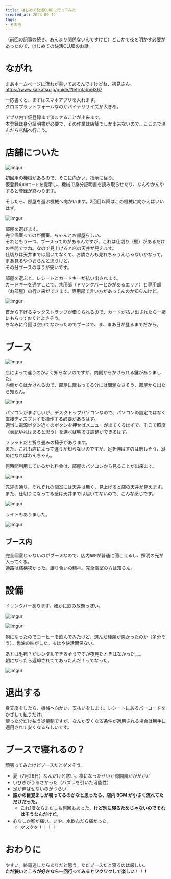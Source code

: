 ```yaml
---
title: はじめて快活CLUBに行ってみた
created_at: 2024-09-12
tags:
- その他
---
```

（前回の記事の続き、あんまり関係ないんですけど）どこかで夜を明かす必要があったので、はじめての快活CLUBのお話。

# ながれ
まあホームページに流れが書いてあるんですけどね、初見さん。  
https://www.kaikatsu.jp/guide/?letrotab=6367

一応書くと、まずはスマホアプリを入れます。  
クロスプラットフォームなのかバイナリサイズが大きめ。

アプリ内で仮登録まで済ませることが出来ます。  
本登録は身分証明書が必要で、その作業は店舗でしか出来ないので、ここまで済んだら店舗へ行こう。

# 店舗についた

![Imgur](https://i.imgur.com/MjMoWLW.png)

初回用の機械があるので、そこに向かい、指示に従う。  
仮登録の`QRコード`を提示し、機械で身分証明書を読み取らせたり、なんやかんやすると登録が終わります。

そしたら、部屋を選ぶ機械へ向かいます。2回目以降はこの機械に向かえばいいはず。  

![Imgur](https://i.imgur.com/lVHoHjw.png)

部屋を選びます。  
完全個室ってのが個室、ちゃんとお部屋らしい。  
それともう一つ、ブースってのがあるんですが、これは仕切り（壁）があるだけの空間ですね。なので見上げると店の天井が見えます。  
仕切りは天井までは届いてなくて、お隣さんも見れちゃうんじゃないかなって。まあ見るやつおらんと思うけど。  
その分ブースのほうが安いです。

部屋を選ぶと、レシートとカードキーが払い出されます。  
カードキーを通すことで、共用部（ドリンクバーとかがあるエリア）と専用部（お部屋）の行き来ができます。専用部で言い方があってんのか知らんけど。  

![Imgur](https://i.imgur.com/0BgTdIE.png)

首から下げるネックストラップが借りられるので、カードが払い出されたら一緒にもらっておくとよさそう。  
ちなみに今回は空いてなかったのでブースで、ま、まあ日が登るまでだから。

# ブース
![Imgur](https://i.imgur.com/o42GInp.png)

店によって違うのかよく知らないのですが、内側からかけられる鍵がありました。  
内側からはかけれるので、部屋に籠もってる分には問題なさそう、部屋から出たら知らん。

![Imgur](https://i.imgur.com/po3OJoh.png)

パソコンがまぶしいが、デスクトップパソコンなので、パソコンの設定ではなく直接ディスプレイを操作する必要があるはず。  
適当に電源ボタン近くのボタンを押せばメニューが出てくるはずで、そこで照度（表記ゆれはあると思う）を選べば明るさ調整ができるはず。

フラットだと折り畳みの椅子があります。  
また、これも店によって違うか知らないのですが、足を伸ばすのは厳しそう、斜めになればわんちゃん。

何時間利用しているかと料金は、部屋のパソコンから見ることが出来ます。

![Imgur](https://i.imgur.com/ANJG8Vt.png)

先述の通り、それぞれの個室には天井は無く、見上げると店の天井が見えます。  
また、仕切りになってる壁は天井までは届いてないので、こんな感じです。

![Imgur](https://i.imgur.com/juudJTU.png)

ライトもありました。

![Imgur](https://i.imgur.com/CDdOHqC.png)

## ブース内
完全個室じゃないのがブースなので、店内`BGM`が普通に聞こえるし、照明の光が入ってくる。  
通路は結構狭かった。譲り合いの精神。完全個室の方は知らん。

# 設備
ドリンクバーあります。確かに飲み放題っぽい。  

![Imgur](https://i.imgur.com/dplrV9p.png)

![Imgur](https://i.imgur.com/OxTsiN0.png)

朝になったのでコーヒーを飲んでみたけど、選んだ種類が悪かったのか（多分そう）、醤油の味がした。もはや快活関係ない。

あとは毛布？がレンタルできるそうですが夜見たときはなかった。。。  
朝になったら返却されててあったんだ！ってなった。

![Imgur](https://i.imgur.com/qxubIsz.png)

# 退出する
身支度をしたら、機械へ向かい、支払いをします。レシートにあるバーコードをかざして払うだけ。  
使った分だけ払う従量制ですが、なんか安くなる条件が適用される場合は勝手に適用されて安くなるらしいです。  

# ブースで寝れるの？
頑張ってみたけどブースだとダメそう。

- 夏（7月26日）なんだけど寒い。横になったせいか隙間風ががががが
- いびきがうるさかった（ハズレを引いた可能性）
- 足が伸ばせないのがつらい
- **誰かの目覚ましが鳴ってるのかなと思ったら、店内 BGM が小さく流れてただけだった。**
    - これ1度ならまだしも何回もあった、**けど別に寝るためじゃないのでそれはそうなんだけど**。
- 心なしか喉が痛い。いや、水飲んだら痛かった。
    - マスクを！！！！

# おわりに
やすい。終電逃したらありだと思う。ただブースだと寝るのは厳しい。  
**ただ狭いところが好きなら一回行ってみるとワクワクして楽しい！！！**